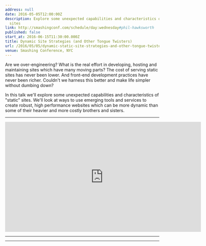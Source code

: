 ```yaml
---
address: null
date: 2016-05-05T12:00:00Z
description: Explore some unexpected capabilities and characteristics of 'static'
  sites
link: http://smashingconf.com/schedule/day:wednesday#phil-hawksworth
published: false
start_at: 2016-06-15T11:30:00.000Z
title: Dynamic Site Strategies (and Other Tongue Twisters)
url: /2016/05/05/dynamic-static-site-strategies-and-other-tongue-twisters/
venue: Smashing Conference, NYC
---
```


Are we over-engineering? What is the real effort in developing, hosting and maintaining sites which have many moving parts? The cost of serving static sites has never been lower. And front-end development practices have never been richer. Couldn't we harness this better and make life simpler without dumbing down?

In this talk we'll explore some unexpected capabilities and characteristics of "static" sites. We'll look at ways to use emerging tools and services to create robust, high performance websites which can be more dynamic than some of their heavier and more costly brothers and sisters.


---

<div class="embed-container">
<iframe src="https://player.vimeo.com/video/174172567?title=0&byline=0&portrait=0" width="640" height="360" frameborder="0" webkitallowfullscreen mozallowfullscreen allowfullscreen></iframe>
</div>


---

<div class="embed-container"><script async class="speakerdeck-embed" data-id="a749dd2bfe024f71a262ddce74dcc228" data-ratio="1.33333333333333" src="//speakerdeck.com/assets/embed.js"></script></div>


---
